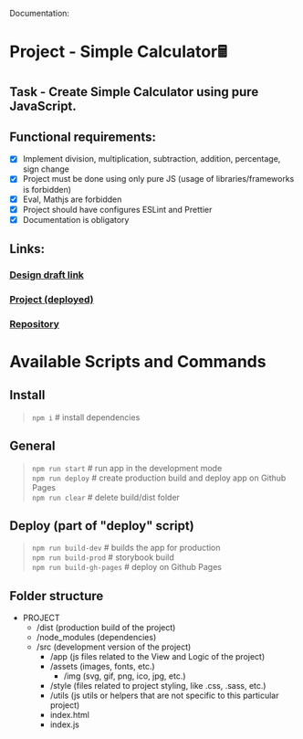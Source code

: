 Documentation:

# Project -  Simple Calculator🖩 
## Task - Create Simple Calculator using pure JavaScript. 
## Functional requirements:
- [x] Implement division, multiplication, subtraction, addition, percentage, sign change
- [x] Project must be done using only pure JS (usage of libraries/frameworks is forbidden)
- [x] Eval, Mathjs are forbidden
- [x] Project should have configures ESLint and Prettier
- [x] Documentation is obligatory

## Links:
### [Design draft link](https://www.figma.com/community/file/1114581199758334463/calculator)
### [Project (deployed)](https://dibrugh.github.io/calculator-js/)
### [Repository](https://github.com/dibrugh/calculator-js)


# Available Scripts and Commands

## Install
>```npm i``` # install dependencies
## General
>```npm run start```  # run app in the development mode\
>```npm run deploy```  # create production build and deploy app on Github Pages\
>```npm run clear```  # delete build/dist folder
## Deploy (part of "deploy" script)
>```npm run build-dev```  # builds the app for production\
>```npm run build-prod```  # storybook build\
>```npm run build-gh-pages```  # deploy on Github Pages


## Folder structure
+ PROJECT
  + /dist (production build of the project)
  + /node_modules (dependencies)
  + /src (development version of the project)
    + /app (js files related to the View and Logic of the project)
    + /assets (images, fonts, etc.)
        + /img (svg, gif, png, ico, jpg, etc.)
    + /style (files related to project styling, like .css, .sass, etc.)
    + /utils (js utils or helpers that are not specific to this particular project)
    + index.html
    + index.js
